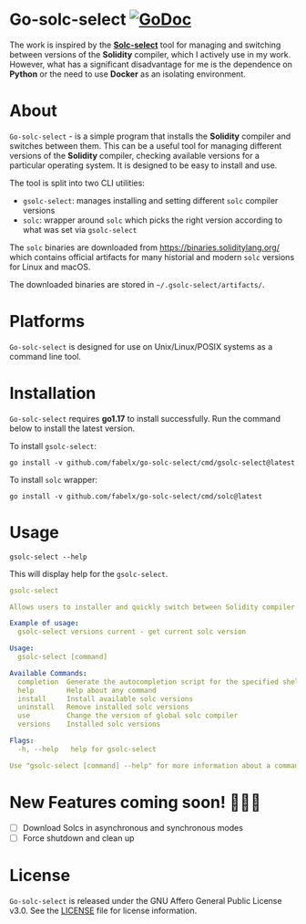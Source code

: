 # Go-solc-select [![GoDoc](https://godoc.org/github.com/fabelx/go-solc-select?status.svg)](https://godoc.org/github.com/fabelx/go-solc-select)

The work is inspired by the **[Solc-select](https://github.com/crytic/solc-select)** tool for managing and switching 
between versions of the **Solidity** compiler, which I actively use in my work.
However, what has a significant disadvantage for me is the dependence 
on **Python** or the need to use **Docker** as an isolating environment.

# About

`Go-solc-select` - is a simple program that installs the **Solidity** compiler 
and switches between them. This can be a useful tool for managing 
different versions of the **Solidity** compiler, checking available versions 
for a particular operating system. It is designed to be easy to install 
and use.

The tool is split into two CLI utilities:
- `gsolc-select`: manages installing and setting different `solc` compiler versions
- `solc`: wrapper around `solc` which picks the right version according to what was set via `gsolc-select`

The `solc` binaries are downloaded from https://binaries.soliditylang.org/ which contains
official artifacts for many historial and modern `solc` versions for Linux and macOS.

The downloaded binaries are stored in `~/.gsolc-select/artifacts/`.

# Platforms

`Go-solc-select` is designed for use on Unix/Linux/POSIX systems as a command line tool.

# Installation

`Go-solc-select` requires **go1.17** to install successfully. Run the command below 
to install the latest version.

To install `gsolc-select`:
```shell
go install -v github.com/fabelx/go-solc-select/cmd/gsolc-select@latest
```

To install `solc` wrapper:
```shell
go install -v github.com/fabelx/go-solc-select/cmd/solc@latest
```

# Usage

```shell
gsolc-select --help
```

This will display help for the `gsolc-select`.

```yaml
gsolc-select

Allows users to installer and quickly switch between Solidity compiler versions

Example of usage:
  gsolc-select versions current - get current solc version

Usage:
  gsolc-select [command]

Available Commands:
  completion  Generate the autocompletion script for the specified shell
  help        Help about any command
  install     Install available solc versions
  uninstall   Remove installed solc versions
  use         Change the version of global solc compiler
  versions    Installed solc versions

Flags:
  -h, --help   help for gsolc-select

Use "gsolc-select [command] --help" for more information about a command.
```

# New Features coming soon! 🎉🎉🎉
- [ ] Download Solcs in asynchronous and synchronous modes
- [ ] Force shutdown and clean up

# License

`Go-solc-select` is released under the GNU Affero General Public License v3.0.
See the [LICENSE](LICENSE) file for license information.
